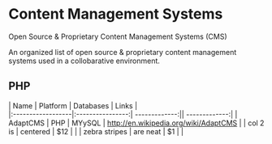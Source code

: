 # Content Management Systems
Open Source & Proprietary Content Management Systems (CMS)

An organized list of open source &amp; proprietary content management systems used in a collobarative environment.


## PHP 

| Name          	  |  Platform        | Databases	       |  Links     |   
|:------------------|:----------------:| -------------:|| -------------:|
| AdaptCMS      	| PHP                | MYySQL	   |    http://en.wikipedia.org/wiki/AdaptCMS             |
| col 2 is      	| centered         |   $12 		   |                    |
| zebra stripes 	| are neat         |    $1 		   |                    |
